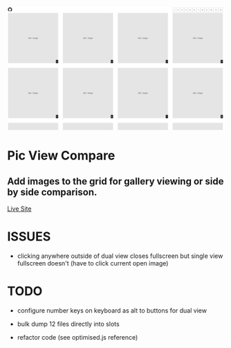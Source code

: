 ![preview](/preview.png)

# Pic View Compare
## Add images to the grid for gallery viewing or side by side comparison.
[Live Site](https://picviewcompare.github.io)

# ISSUES 
- clicking anywhere outside of dual view closes fullscreen but single view fullscreen doesn't (have to click current open image)

# TODO

- configure number keys on keyboard as alt to buttons for dual view

- bulk dump 12 files directly into slots

- refactor code (see optimised.js reference)









